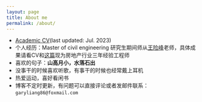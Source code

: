 ```yaml
---
layout: page
title: About me
permalink: /about/
---
```


- [Academic CV](https://drive.google.com/file/d/1E8xXVUnCz9k2n__71b_iN01uktbYFsqD/view?usp=drive_link)(last updated: Jul. 2023)
- 个人经历：Master of civil engineering 研究生期间师从[王险峰](https://facultyce.szu.edu.cn/wangxianfeng/zh_CN/index/5324/list/index.htm)老师，具体成果请看CV和[这篇](https://garyliang07.github.io/2020/06/review-of-my-work/)现为房地产行业三年经验工程师
- 喜欢的句子：**山高月小，水落石出**
- 没事干的时候喜欢听歌，有事干的时候也经常戴上耳机
- 热爱运动，喜好看闲书
- 博客不定时更新，有问题可以直接评论或者发邮件联系：
`garyliang86@foxmail.com`
